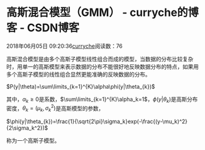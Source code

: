# 高斯混合模型（GMM） - curryche的博客 - CSDN博客





2018年06月05日 09:20:36[curryche](https://me.csdn.net/whwan11)阅读数：76








高斯混合模型是由多个高斯子模型线性组合而成的模型，当数据的分布比较复杂时，用单一的高斯模型来表示数据的分布不能很好地反映数据分布的特点，如果用多个高斯子模型的线性组合显然更能准确的反映数据的分布。 


$P(y|\theta)=\sum\limits_{k=1}^{K}\alpha\phi(y|\theta_{k})$

其中，$\alpha_{k}\ge0$是系数，$\sum\limits_{k=1}^{K}\alpha_k=1$，$\phi(y|\theta_{k})$是高斯分布密度，$\theta_k=(\mu_k,\sigma_k^2)$是高斯模型的参数， 


$\phi(y|\theta_{k})=\frac{1}{\sqrt{2\pi}\sigma_k}exp(-\frac{(y-\mu_k)^2}{2\sigma_k^2})$

称为一个高斯子模型。



